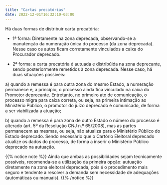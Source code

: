 ```yaml
---
title: "Cartas precatórias"
date: 2022-12-01T16:32:10-03:00
---
```


Há duas formas de distribuir carta precatória:

+ 1ª forma: Diretamente na zona deprecada, observando-se a manutenção da numeração única do processo (da zona deprecada). Nesse caso  os autos ficam corretamente vinculados a caixa do Procurador deprecado.

+ 2ª forma: a carta precatória é autuada e distribúida na zona deprecante, sendo posteriormente remetidos à zona deprecada. Nesse caso, há duas situações possíveis:

a) quando a remessa é para outra zona do mesmo Estado, a numeração permanece e, a princípio, o processo ainda fica vinculado na caixa do Promotor deprecante. Entretanto, no primeiro ato de comunicação, o processo migra para caixa correta, ou seja, na primeira intimação ao Ministério Público, o promotor do juízo deprecado é comunicado, de forma a ser viabilizada a atuação;

b) quando a remessa é para zona de outro Estado o número do processo é alterado (art. 5º da Resolução CNJ n.º 65/2008), mas as partes permanecem as mesmas, ou seja, não atualiza para o Ministério Público do Estado deprecado. Sendo necessário que o Cartório Eleitoral deprecado atualize os dados do processo, de forma a inserir o Ministério Público deprecado na autuação.

{{% notice note %}}
Ainda que ambas as possiblidades sejam tecnicamente possíveis, recomenda-se a utilização da primeira opção: autuação diretamente na zona eleitoral deprecada, pois é o procedimento mais seguro e tendente a resolver a demanda sem necessidade de adequações (automáticas ou manuais).
{{% /notice %}}
